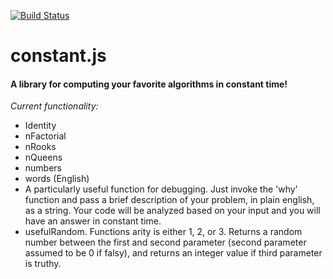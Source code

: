 [![Build Status](https://secure.travis-ci.org/Syeorn/constant.js.svg)](http://travis-ci.org/Syeorn/constant.js)

constant.js
====
#### A library for computing your favorite algorithms in constant time!

*Current functionality:*
   <ul>
     <li>Identity  </li>
     <li>nFactorial  </li>
     <li>nRooks  </li>
     <li>nQueens  </li>
     <li>numbers </li>
     <li>words (English) </li>
     <li>A particularly useful function for debugging. Just invoke the 'why' function and pass a brief description of your problem, in plain english, as a string. Your code will be analyzed based on your input and you will have an answer in constant time. </li>
     <li>usefulRandom.  Functions arity is either 1, 2, or 3.  Returns a random number between the first and second parameter (second parameter assumed to be 0 if falsy), and returns an integer value if third parameter is truthy.</li>
   </ul>
